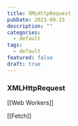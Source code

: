```yaml
---
title: XMLHttpRequest
pubDate: 2023-09-15
description: ""
categories:
  - default
tags:
  - default
featured: false
draft: true
---
```

### XMLHttpRequest

[[Web Workers]]

[[Fetch]]